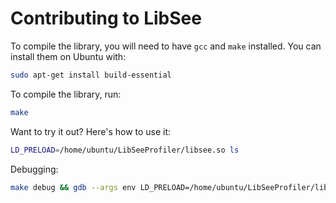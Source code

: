 # Contributing to LibSee

To compile the library, you will need to have `gcc` and `make` installed. You can install them on Ubuntu with:

```bash
sudo apt-get install build-essential
```

To compile the library, run:

```bash
make
```

Want to try it out? Here's how to use it:

```bash
LD_PRELOAD=/home/ubuntu/LibSeeProfiler/libsee.so ls
```

Debugging:

```bash
make debug && gdb --args env LD_PRELOAD=/home/ubuntu/LibSeeProfiler/libsee.so ls

```
